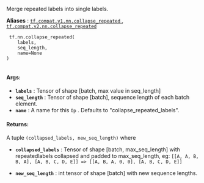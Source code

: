 Merge repeated labels into single labels.

**Aliases** : [ `tf.compat.v1.nn.collapse_repeated` ](/api_docs/python/tf/nn/collapse_repeated), [ `tf.compat.v2.nn.collapse_repeated` ](/api_docs/python/tf/nn/collapse_repeated)

```
 tf.nn.collapse_repeated(
    labels,
    seq_length,
    name=None
)
 
```

#### Args:
- **`labels`** : Tensor of shape [batch, max value in seq_length]
- **`seq_length`** : Tensor of shape [batch], sequence length of each batch element.
- **`name`** : A name for this  `Op` . Defaults to "collapse_repeated_labels".


#### Returns:
A tuple  `(collapsed_labels, new_seq_length)`  where

- **`collapsed_labels`** : Tensor of shape [batch, max_seq_length] with repeatedlabels collapsed and padded to max_seq_length, eg: `[[A, A, B, B, A], [A, B, C, D, E]] => [[A, B, A, 0, 0], [A, B, C, D, E]]` 


- **`new_seq_length`** : int tensor of shape [batch] with new sequence lengths.


